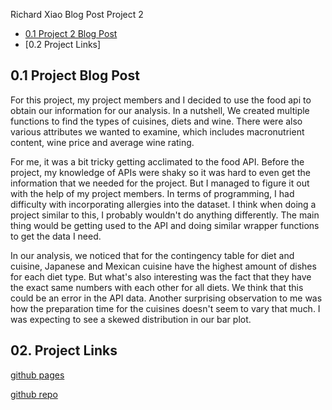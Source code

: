 Richard Xiao Blog Post Project 2

  - [0.1  Project 2 Blog Post](#blog-post)
  - [0.2  Project Links]
  
  
  
  
## 0.1 Project Blog Post


For this project, my project members and I decided to use the food api to obtain our information for our analysis. In a nutshell, We created multiple functions to find the types of cuisines, diets and wine. There were also various attributes we wanted to examine, which includes macronutrient content, wine price and average wine rating. 

For me, it was a bit tricky getting acclimated to the food API. Before the project, my knowledge of APIs were shaky so it was hard to even get the information that we needed for the project. But I managed to figure it out with the help of my project members. In terms of programming, I had difficulty with incorporating allergies into the dataset. I think when doing a project similar to this, I probably wouldn't do anything differently. The main thing would be getting used to the API and doing similar wrapper functions to get the data I need.  


In our analysis, we noticed that for the contingency table for diet and cuisine, Japanese and Mexican cuisine have the highest amount of dishes for each diet type. But what's also interesting was the fact that they have the exact same numbers with each other for all diets. We think that this could be an error in the API data. Another surprising observation to me was how the preparation time for the cuisines doesn't seem to vary that much. I was expecting to see a skewed distribution in our bar plot.



## 02. Project Links

[github pages](https://branticus71.github.io/Project-2-Group-Q/)





[github repo](https://github.com/Branticus71/Project-2-Group-Q)
